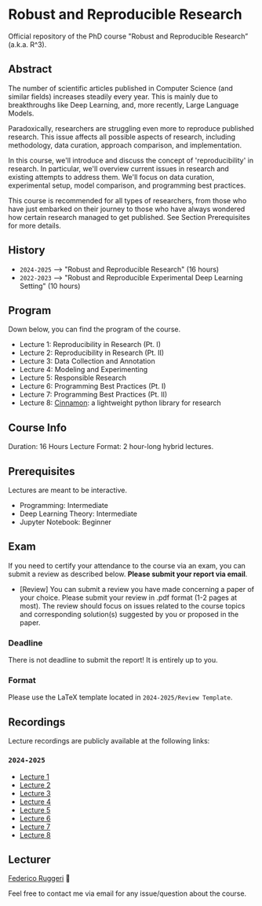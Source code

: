 # ****Robust and Reproducible Research****

Official repository of the PhD course "Robust and Reproducible Research” (a.k.a. R^3).

## Abstract

The number of scientific articles published in Computer Science (and similar fields) increases steadily every year.
This is mainly due to breakthroughs like Deep Learning, and, more recently, Large Language Models.

Paradoxically, researchers are struggling even more to reproduce published research.
This issue affects all possible aspects of research, including methodology, data curation, approach comparison, and implementation.

In this course, we'll introduce and discuss the concept of 'reproducibility' in research.
In particular, we'll overview current issues in research and existing attempts to address them.
We'll focus on data curation, experimental setup, model comparison, and programming best practices.

This course is recommended for all types of researchers, from those who have just embarked on their journey to those who have always wondered how certain research managed to get published. See Section Prerequisites for more details.

## History

- ``2024-2025`` --> "Robust and Reproducible Research" (16 hours)
- ``2022-2023`` --> "Robust and Reproducible Experimental Deep Learning Setting" (10 hours)

## Program

Down below, you can find the program of the course.

- Lecture 1: Reproducibility in Research (Pt. I)
- Lecture 2: Reproducibility in Research (Pt. II)
- Lecture 3: Data Collection and Annotation
- Lecture 4: Modeling and Experimenting
- Lecture 5: Responsible Research
- Lecture 6: Programming Best Practices (Pt. I)
- Lecture 7: Programming Best Practices (Pt. II)
- Lecture 8: [Cinnamon](https://github.com/nlp-unibo/cinnamon): a lightweight python library for research

## Course Info

Duration: 16 Hours
Lecture Format: 2 hour-long hybrid lectures.

## Prerequisites

Lectures are meant to be interactive.

- Programming: Intermediate
- Deep Learning Theory: Intermediate
- Jupyter Notebook: Beginner

## Exam

If you need to certify your attendance to the course via an exam, you can submit a review as described below. **Please submit your report via email**.
 
- [Review] You can submit a review you have made concerning a paper of your choice. Please submit your review in .pdf format (1-2 pages at most). The review should focus on issues related to the course topics and corresponding solution(s) suggested by you or proposed in the paper.

### Deadline

There is not deadline to submit the report! It is entirely up to you.

### Format

Please use the LaTeX template located in `2024-2025/Review Template`.

## Recordings

Lecture recordings are publicly available at the following links:

### ``2024-2025``

- [Lecture 1](https://zenodo.org/records/15622312)
- [Lecture 2](https://zenodo.org/records/15622333)
- [Lecture 3](https://zenodo.org/records/15622351)
- [Lecture 4](https://zenodo.org/records/15622404)
- [Lecture 5](https://zenodo.org/records/15622408)
- [Lecture 6](https://zenodo.org/records/15622426)
- [Lecture 7](https://zenodo.org/records/15622430)
- [Lecture 8](https://zenodo.org/records/15622441)

## Lecturer

[Federico Ruggeri](https://www.unibo.it/sitoweb/federico.ruggeri6) 🍻

Feel free to contact me via email for any issue/question about the course.
